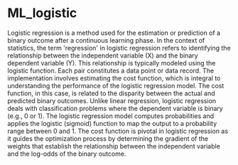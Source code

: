 # ML_logistic
Logistic regression is a method used for the estimation or prediction of a binary outcome after a continuous learning phase. In the context of statistics, the term 'regression' in logistic regression refers to identifying the relationship between the independent variable (X) and the binary dependent variable (Y). This relationship is typically modeled using the logistic function.  Each pair constitutes a data point or data record. The implementation involves estimating the cost function, which is integral to understanding the performance of the logistic regression model. The cost function, in this case, is related to the disparity between the actual and predicted binary outcomes. Unlike linear regression, logistic regression deals with classification problems where the dependent variable is binary (e.g., 0 or 1). The logistic regression model computes probabilities and applies the logistic (sigmoid) function to map the output to a probability range between 0 and 1. The cost function is pivotal in logistic regression as it guides the optimization process by determining the gradient of the weights that establish the relationship between the independent variable and the log-odds of the binary outcome. 
